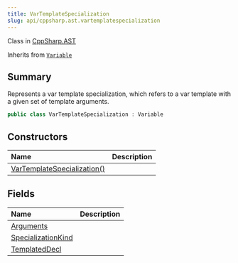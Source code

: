 ```yaml
---
title: VarTemplateSpecialization
slug: api/cppsharp.ast.vartemplatespecialization
---
```

Class in [CppSharp.AST](/api/cppsharp/ast)

Inherits from [`Variable`](/api/cppsharp/ast/variable)

## Summary


Represents a var template specialization, which refers to a var
template with a given set of template arguments.


```csharp
public class VarTemplateSpecialization : Variable
```

## Constructors

|Name|Description|
|:---|:---|
|[VarTemplateSpecialization\(\)](/api/cppsharp/ast/vartemplatespecialization//ctor)||

## Fields

|Name|Description|
|:---|:---|
|[Arguments](/api/cppsharp/ast/vartemplatespecialization/arguments)||
|[SpecializationKind](/api/cppsharp/ast/vartemplatespecialization/specializationkind)||
|[TemplatedDecl](/api/cppsharp/ast/vartemplatespecialization/templateddecl)||

